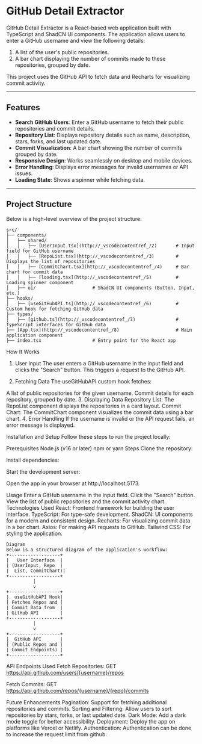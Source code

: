 # GitHub Detail Extractor

GitHub Detail Extractor is a React-based web application built with TypeScript and ShadCN UI components. The application allows users to enter a GitHub username and view the following details:

1. A list of the user's public repositories.
2. A bar chart displaying the number of commits made to these repositories, grouped by date.

This project uses the GitHub API to fetch data and Recharts for visualizing commit activity.

---

## Features

- **Search GitHub Users**: Enter a GitHub username to fetch their public repositories and commit details.
- **Repository List**: Displays repository details such as name, description, stars, forks, and last updated date.
- **Commit Visualization**: A bar chart showing the number of commits grouped by date.
- **Responsive Design**: Works seamlessly on desktop and mobile devices.
- **Error Handling**: Displays error messages for invalid usernames or API issues.
- **Loading State**: Shows a spinner while fetching data.

---

## Project Structure

Below is a high-level overview of the project structure:

```plaintext
src/
├── components/
│   ├── shared/
│   │   ├── [UserInput.tsx](http://_vscodecontentref_/2)       # Input field for GitHub username
│   │   ├── [RepoList.tsx](http://_vscodecontentref_/3)        # Displays the list of repositories
│   │   ├── [CommitChart.tsx](http://_vscodecontentref_/4)     # Bar chart for commit data
│   │   ├── [loading.tsx](http://_vscodecontentref_/5)         # Loading spinner component
│   ├── ui/                     # ShadCN UI components (Button, Input, etc.)
├── hooks/
│   ├── [useGitHubAPI.ts](http://_vscodecontentref_/6)         # Custom hook for fetching GitHub data
├── types/
│   ├── [github.ts](http://_vscodecontentref_/7)               # TypeScript interfaces for GitHub data
├── [App.tsx](http://_vscodecontentref_/8)                     # Main application component
├── index.tsx                   # Entry point for the React app
```

How It Works
1. User Input
The user enters a GitHub username in the input field and clicks the "Search" button. This triggers a request to the GitHub API.

2. Fetching Data
The useGitHubAPI custom hook fetches:

A list of public repositories for the given username.
Commit details for each repository, grouped by date.
3. Displaying Data
Repository List: The RepoList component displays the repositories in a card layout.
Commit Chart: The CommitChart component visualizes the commit data using a bar chart.
4. Error Handling
If the username is invalid or the API request fails, an error message is displayed.

Installation and Setup
Follow these steps to run the project locally:

Prerequisites
Node.js (v16 or later)
npm or yarn
Steps
Clone the repository:

Install dependencies:

Start the development server:

Open the app in your browser at http://localhost:5173.

Usage
Enter a GitHub username in the input field.
Click the "Search" button.
View the list of public repositories and the commit activity chart.
Technologies Used
React: Frontend framework for building the user interface.
TypeScript: For type-safe development.
ShadCN: UI components for a modern and consistent design.
Recharts: For visualizing commit data in a bar chart.
Axios: For making API requests to GitHub.
Tailwind CSS: For styling the application.

```plaintext
Diagram
Below is a structured diagram of the application's workflow:
+-------------------+
|   User Interface  |
| (UserInput, Repo  |
|  List, CommitChart)|
+-------------------+
          |
          v
+-------------------+
|  useGitHubAPI Hook|
| Fetches Repos and |
| Commit Data from  |
| GitHub API        |
+-------------------+
          |
          v
+-------------------+
|  GitHub API       |
| (Public Repos and |
| Commit Endpoints) |
+-------------------+

```

API Endpoints Used
Fetch Repositories:
GET https://api.github.com/users/{username}/repos

Fetch Commits:
GET https://api.github.com/repos/{username}/{repo}/commits

Future Enhancements
Pagination: Support for fetching additional repositories and commits.
Sorting and Filtering: Allow users to sort repositories by stars, forks, or last updated date.
Dark Mode: Add a dark mode toggle for better accessibility.
Deployment: Deploy the app on platforms like Vercel or Netlify.
Authentication: Authentication can be done to increase the request limit from github.


